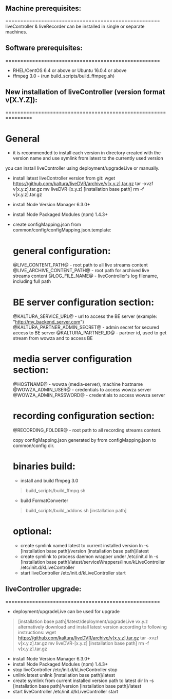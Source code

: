 ## Machine prerequisites:
====================================================
liveController & liveRecorder can be installed in single or separate machines.

## Software prerequisites:
====================================================
 - RHEL/CentOS 6.4 or above or Ubuntu 16.0.4 or above
 - ffmpeg 3.0 -  (run build_scripts/build_ffmpeg.sh)


 ## New installation of liveController (version format v[X.Y.Z]):
 ===============================================================
 # General
 - it is recommended to install each version in directory created with the version name
 and use symlink from latest to the currently used version

 you can install liveController using deployment/upgradeLive or manually.

 - install latest liveController version from git:
 wget https://github.com/kaltura/liveDVR/archive/v[x.y.z].tar.gz
 tar -xvzf v[x.y.z].tar.gz
 mv liveDVR-[x.y.z] [installation base path]
 rm -f v[x.y.z].tar.gz
 - install Node Version Manager 6.3.0+
 - install Node Packaged Modules (npm) 1.4.3+
 - create configMapping.json from common/config/configMapping.json.template:

    general configuration:
    =======================================
    @LIVE_CONTENT_PATH@ - root path to all live streams content
 	@LIVE_ARCHIVE_CONTENT_PATH@ - root path for archived live streams content
 	@LOG_FILE_NAME@ - liveController's log filename, including full path

 	BE server configuration section:
 	===================================
 	@KALTURA_SERVICE_URL@ - url to access the BE server (example:  "http://my_backend_server.com")
 	@KALTURA_PARTNER_ADMIN_SECRET@ - admin secret for secured access to BE server
 	@KALTURA_PARTNER_ID@ - partner id, used to get stream from wowza and to access BE

 	media server configuration section:
 	===================================
 	@HOSTNAME@ - wowza (media-server), machine hostname
 	@WOWZA_ADMIN_USER@ - credentials to access wowza server
 	@WOWZA_ADMIN_PASSWORD@ - credentials to access wowza server

    recording configuration section:
    ==================================
    @RECORDING_FOLDER@ - root path to all recording streams content.

    copy configMapping.json generated by from configMapping.json to common/config dir.

    binaries build:
    =================================
    - install and build ffmpeg 3.0
    > build_scripts/build_ffmpg.sh <ffmpeg build path> <ffmpeg version>
    - build FormatConverter
    > build_scripts/build_addons.sh [installation path] <ffmpeg build path>

    optional:
    =================================
    - create symlink named latest to current installed version
    ln -s [installation base path]/version [installation base path]/latest
    - create symlink to process daemon wrapper under /etc/init.d
    ln -s [installation base path]/latest/serviceWrappers/linux/kLiveController /etc/init.d/kLiveController
    - start liveController
    /etc/init.d/kLiveController start



 ## liveController upgrade:
 ====================================================
  - deployment/upgradeLive can be used for upgrade
  > [installation base path]/latest/deployment/upgradeLive vx.y.z
  alternatively download and install latest version according to following instructions:
   wget https://github.com/kaltura/liveDVR/archive/v[x.y.z].tar.gz
   tar -xvzf v[x.y.z].tar.gz
   mv liveDVR-[x.y.z] [installation base path]
   rm -f v[x.y.z].tar.gz
   - install Node Version Manager 6.3.0+
   - install Node Packaged Modules (npm) 1.4.3+
   - stop liveController
   /etc/init.d/kLiveController stop
   - unlink latest
   unlink [installation base path]/latest
   - create symlink from current installed version path to latest dir
   ln -s [installation base path]/version [installation base path]/latest
   - start liveController
   /etc/init.d/kLiveController start



